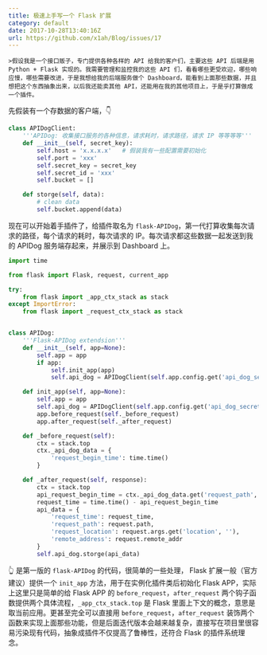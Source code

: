 ```yaml
---  
title: 极速上手写一个 Flask 扩展  
category: default  
date: 2017-10-28T13:40:16Z   
url: https://github.com/x1ah/Blog/issues/17  
---
```


    >假设我是一个接口贩子，专门提供各种各样的 API 给我的客户们，主要这些 API 后端是用 Python + Flask 实现的。我需要管理和监控我的这些 API 们，看看哪些更受欢迎，哪些响应慢，哪些需要改进，于是我想给我的后端服务做个 Dashboard，能看到上面那些数据，并且想把这个东西抽象出来，以后我还能卖其他 API，还能用在我的其他项目上，于是乎打算做成一个插件。

先假装有一个存数据的客户端，👇
```python
class APIDogClient:
    '''APIDog: 收集接口服务的各种信息，请求耗时，请求路径，请求 IP 等等等等'''
    def __init__(self, secret_key):
        self.host = 'x.x.x.x'   # 假装我有一些配置需要初始化
        self.port = 'xxx'
        self.secret_key = secret_key
        self.secret_id = 'xxx'
        self.bucket = []

    def storge(self, data):
        # clean data
        self.bucket.append(data)
```

现在可以开始着手插件了，给插件取名为 `flask-APIDog`，第一代打算收集每次请求的路径，每个请求的耗时，每次请求的 IP。每次请求都这些数据一起发送到我的 APIDog 服务端存起来，并展示到 Dashboard 上。
```python
import time

from flask import Flask, request, current_app

try:
    from flask import _app_ctx_stack as stack
except ImportError:
    from flask import _request_ctx_stack as stack


class APIDog:
    '''Flask-APIDog extendsion'''
    def __init__(self, app=None):
        self.app = app
        if app:
            self.init_app(app)
            self.api_dog = APIDogClient(self.app.config.get('api_dog_secret_key', ''))

    def init_app(self, app=None):
        self.app = app
        self.api_dog = APIDogClient(self.app.config.get('api_dog_secret_key', ''))
        app.before_request(self._before_request)
        app.after_request(self._after_request)

    def _before_request(self):
        ctx = stack.top
        ctx._api_dog_data = {
            'request_begin_time': time.time()
        }

    def _after_request(self, response):
        ctx = stack.top
        api_request_begin_time = ctx._api_dog_data.get('request_path', time.time())
        request_time = time.time() - api_request_begin_time
        api_data = {
            'request_time': request_time,
            'request_path': request.path,
            'request_location': request.args.get('location', ''),
            'remote_address': request.remote_addr
        }
        self.api_dog.storge(api_data)
```

👆 是第一版的 `flask-APIDog` 的代码，很简单的一些处理， Flask 扩展一般（官方建议）提供一个 `init_app` 方法，用于在实例化插件类后初始化 Flask APP，实际上这里只是简单的给 Flask APP 的 `before_request`，`after_request` 两个钩子函数提供两个具体流程，`_app_ctx_stack.top` 是 Flask
 里面上下文的概念，意思是取当前应用。更甚至完全可以直接用 `before_request`，`after_request` 装饰两个函数来实现上面那些功能，但是后面迭代版本会越来越复杂，直接写在项目里很容易污染现有代码，抽象成插件不仅提高了鲁棒性，还符合 Flask 的插件系统理念。